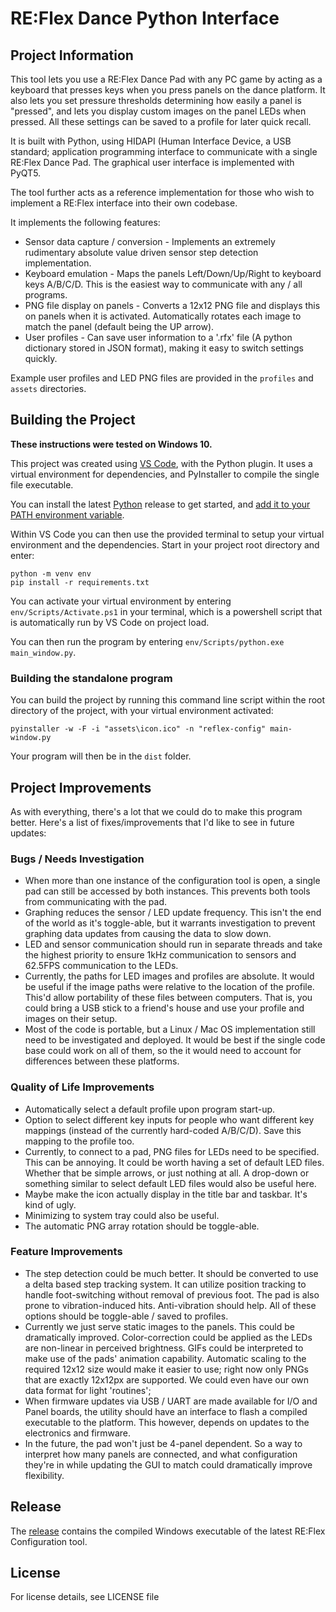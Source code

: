 # RE:Flex Dance Python Interface

## Project Information

This tool lets you use a RE:Flex Dance Pad with any PC game by acting as a keyboard that presses keys when you press panels on the dance platform. It also lets you set pressure thresholds determining how easily a panel is "pressed", and lets you display custom images on the panel LEDs when pressed. All these settings can be saved to a profile for later quick recall.

It is built with Python, using HIDAPI (Human Interface Device, a USB standard; application programming interface to communicate with a single RE:Flex Dance Pad. The graphical user interface is implemented with PyQT5.

The tool further acts as a reference implementation for those who wish to implement a RE:Flex interface into their own codebase.

It implements the following features:
- Sensor data capture / conversion - Implements an extremely rudimentary absolute value driven sensor step detection implementation.
- Keyboard emulation - Maps the panels Left/Down/Up/Right to keyboard keys A/B/C/D. This is the easiest way to communicate with any / all programs.
- PNG file display on panels - Converts a 12x12 PNG file and displays this on panels when it is activated. Automatically rotates each image to match the panel (default being the UP arrow).
- User profiles - Can save user information to a '.rfx' file (A python dictionary stored in JSON format), making it easy to switch settings quickly.

Example user profiles and LED PNG files are provided in the `profiles` and `assets` directories.

## Building the Project

**These instructions were tested on Windows 10.**

This project was created using [VS Code](https://code.visualstudio.com/), with the Python plugin. It uses a virtual environment for dependencies, and PyInstaller to compile the single file executable. 

You can install the latest [Python](https://www.python.org/downloads/) release to get started, and [add it to your PATH environment variable](https://geek-university.com/uncategorized/add-python-to-the-windows-path/).

Within VS Code you can then use the provided terminal to setup your virtual environment and the dependencies. Start in your project root directory and enter: 

```
python -m venv env
pip install -r requirements.txt
```

You can activate your virtual environment by entering `env/Scripts/Activate.ps1` in your terminal, which is a powershell script that is automatically run by VS Code on project load. 

You can then run the program by entering `env/Scripts/python.exe main_window.py`. 

### Building the standalone program

You can build the project by running this command line script within the root directory of the project, with your virtual environment activated:

```
pyinstaller -w -F -i "assets\icon.ico" -n "reflex-config" main-window.py
```

Your program will then be in the `dist` folder.

## Project Improvements

As with everything, there's a lot that we could do to make this program better. Here's a list of fixes/improvements that I'd like to see in future updates:

### Bugs / Needs Investigation

- When more than one instance of the configuration tool is open, a single pad can still be accessed by both instances. This prevents both tools from communicating with the pad.
- Graphing reduces the sensor / LED update frequency. This isn't the end of the world as it's toggle-able, but it warrants investigation to prevent graphing data updates from causing the data to slow down.
- LED and sensor communication should run in separate threads and take the highest priority to ensure 1kHz communication to sensors and 62.5FPS communication to the LEDs.
- Currently, the paths for LED images and profiles are absolute. It would be useful if the image paths were relative to the location of the profile. This'd allow portability of these files between computers. That is, you could bring a USB stick to a friend's house and use your profile and images on their setup.
- Most of the code is portable, but a Linux / Mac OS implementation still need to be investigated and deployed. It would be best if the single code base could work on all of them, so the it would need to account for differences between these platforms.

### Quality of Life Improvements

- Automatically select a default profile upon program start-up.
- Option to select different key inputs for people who want different key mappings (instead of the currently hard-coded A/B/C/D). Save this mapping to the profile too.
- Currently, to connect to a pad, PNG files for LEDs need to be specified. This can be annoying. It could be worth having a set of default LED files. Whether that be simple arrows, or just nothing at all. A drop-down or something similar to select default LED files would also be useful here.
- Maybe make the icon actually display in the title bar and taskbar. It's kind of ugly. 
- Minimizing to system tray could also be useful. 
- The automatic PNG array rotation should be toggle-able.

### Feature Improvements

- The step detection could be much better. It should be converted to use a delta based step tracking system. It can utilize position tracking to handle foot-switching without removal of previous foot. The pad is also prone to vibration-induced hits. Anti-vibration should help. All of these options should be toggle-able / saved to profiles.
- Currently we just serve static images to the panels. This could be dramatically improved. Color-correction could be applied as the LEDs are non-linear in perceived brightness. GIFs could be interpreted to make use of the pads' animation capability. Automatic scaling to the required 12x12 size would make it easier to use; right now only PNGs that are exactly 12x12px are supported. We could even have our own data format for light 'routines';
- When firmware updates via USB / UART are made available for I/O and Panel boards, the utility should have an interface to flash a compiled executable to the platform. This however, depends on updates to the electronics and firmware.
- In the future, the pad won't just be 4-panel dependent. So a way to interpret how many panels are connected, and what configuration they're in while updating the GUI to match could dramatically improve flexibility.

## Release

The [release](https://github.com/ReflexCreations/python-interface/releases/latest) contains the compiled Windows executable of the latest RE:Flex Configuration tool.

## License

For license details, see LICENSE file